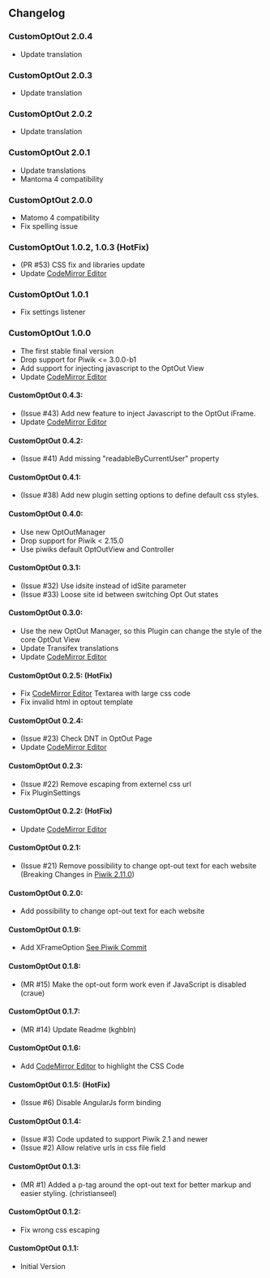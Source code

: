 ## Changelog

### CustomOptOut 2.0.4
* Update translation

### CustomOptOut 2.0.3
* Update translation

### CustomOptOut 2.0.2
* Update translation

### CustomOptOut 2.0.1
* Update translations
* Mantoma 4 compatibility

### CustomOptOut 2.0.0
* Matomo  4 compatibility
* Fix spelling issue

### CustomOptOut 1.0.2, 1.0.3 (HotFix)
* (PR #53) CSS fix and libraries update
* Update [CodeMirror Editor](http://codemirror.net)

### CustomOptOut 1.0.1
* Fix settings listener

### CustomOptOut 1.0.0
* The first stable final version
* Drop support for Piwik <= 3.0.0-b1
* Add support for injecting javascript to the OptOut View
* Update [CodeMirror Editor](http://codemirror.net)

#### CustomOptOut 0.4.3:
* (Issue #43) Add new feature to inject Javascript to the OptOut iFrame.
* Update [CodeMirror Editor](http://codemirror.net)

#### CustomOptOut 0.4.2:
* (Issue #41) Add missing "readableByCurrentUser" property

#### CustomOptOut 0.4.1:
* (Issue #38) Add new plugin setting options to define default css styles.

#### CustomOptOut 0.4.0:
* Use new OptOutManager
* Drop support for Piwik < 2.15.0
* Use piwiks default OptOutView and Controller

#### CustomOptOut 0.3.1:
* (Issue #32) Use idsite instead of idSite parameter
* (Issue #33) Loose site id between switching Opt Out states

#### CustomOptOut 0.3.0:
* Use the new OptOut Manager, so this Plugin can change the style of the core OptOut View
* Update Transifex translations
* Update [CodeMirror Editor](http://codemirror.net)

#### CustomOptOut 0.2.5: (HotFix)
* Fix [CodeMirror Editor](http://codemirror.net) Textarea with large css code
* Fix invalid html in optout template

#### CustomOptOut 0.2.4:
* (Issue #23) Check DNT in OptOut Page
* Update [CodeMirror Editor](http://codemirror.net)

#### CustomOptOut 0.2.3:
* (Issue #22) Remove escaping from externel css url
* Fix PluginSettings

#### CustomOptOut 0.2.2: (HotFix)
* Update [CodeMirror Editor](http://codemirror.net)

#### CustomOptOut 0.2.1:
* (Issue #21) Remove possibility to change opt-out text for each website (Breaking Changes in [Piwik 2.11.0](https://github.com/piwik/piwik/blob/master/CHANGELOG.md#piwik-2110))

#### CustomOptOut 0.2.0:
* Add possibility to change opt-out text for each website

#### CustomOptOut 0.1.9:
* Add XFrameOption [See Piwik Commit](https://github.com/piwik/piwik/commit/25545fdc55a1decd13548c1f3f6479789956e56c)

#### CustomOptOut 0.1.8:
* (MR #15) Make the opt-out form work even if JavaScript is disabled (craue)

#### CustomOptOut 0.1.7:
* (MR #14) Update Readme (kghbln)

#### CustomOptOut 0.1.6:
* Add [CodeMirror Editor](http://codemirror.net) to highlight the CSS Code

#### CustomOptOut 0.1.5: (HotFix)
* (Issue #6) Disable AngularJs form binding

#### CustomOptOut 0.1.4:
* (Issue #3) Code updated to support Piwik 2.1 and newer
* (Issue #2) Allow relative urls in css file field

#### CustomOptOut 0.1.3:
* (MR #1) Added a p-tag around the opt-out text for better markup and easier styling. (christianseel)

#### CustomOptOut 0.1.2:
* Fix wrong css escaping

#### CustomOptOut 0.1.1:
* Initial Version
